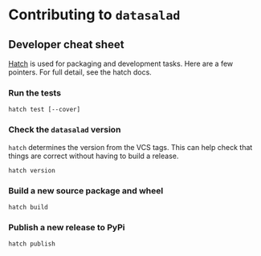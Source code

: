 # Contributing to `datasalad`

## Developer cheat sheet

[Hatch](https://hatch.pypa.io) is used for packaging and development tasks.
Here are a few pointers. For full detail, see the hatch docs.

### Run the tests

```
hatch test [--cover]
```

### Check the `datasalad` version

`hatch` determines the version from the VCS tags. This can help check that
things are correct without having to build a release.

```
hatch version
```

### Build a new source package and wheel

```
hatch build
```

### Publish a new release to PyPi

```
hatch publish
```
